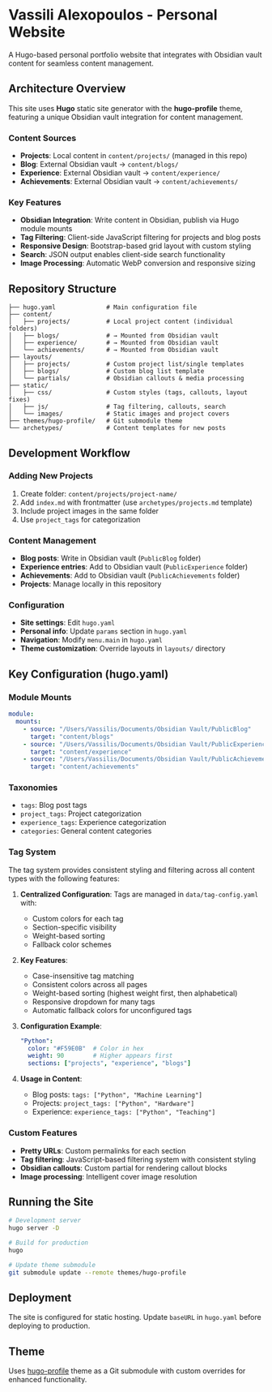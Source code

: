 # Vassili Alexopoulos - Personal Website

A Hugo-based personal portfolio website that integrates with Obsidian vault content for seamless content management.

## Architecture Overview

This site uses **Hugo** static site generator with the **hugo-profile** theme, featuring a unique Obsidian vault integration for content management.

### Content Sources
- **Projects**: Local content in `content/projects/` (managed in this repo)
- **Blog**: External Obsidian vault → `content/blogs/`
- **Experience**: External Obsidian vault → `content/experience/`
- **Achievements**: External Obsidian vault → `content/achievements/`

### Key Features
- **Obsidian Integration**: Write content in Obsidian, publish via Hugo module mounts
- **Tag Filtering**: Client-side JavaScript filtering for projects and blog posts
- **Responsive Design**: Bootstrap-based grid layout with custom styling
- **Search**: JSON output enables client-side search functionality
- **Image Processing**: Automatic WebP conversion and responsive sizing

## Repository Structure

```
├── hugo.yaml              # Main configuration file
├── content/
│   ├── projects/          # Local project content (individual folders)
│   ├── blogs/             # → Mounted from Obsidian vault
│   ├── experience/        # → Mounted from Obsidian vault
│   └── achievements/      # → Mounted from Obsidian vault
├── layouts/
│   ├── projects/          # Custom project list/single templates
│   ├── blogs/             # Custom blog list template
│   └── partials/          # Obsidian callouts & media processing
├── static/
│   ├── css/               # Custom styles (tags, callouts, layout fixes)
│   ├── js/                # Tag filtering, callouts, search
│   └── images/            # Static images and project covers
├── themes/hugo-profile/   # Git submodule theme
└── archetypes/            # Content templates for new posts
```

## Development Workflow

### Adding New Projects
1. Create folder: `content/projects/project-name/`
2. Add `index.md` with frontmatter (use `archetypes/projects.md` template)
3. Include project images in the same folder
4. Use `project_tags` for categorization

### Content Management
- **Blog posts**: Write in Obsidian vault (`PublicBlog` folder)
- **Experience entries**: Add to Obsidian vault (`PublicExperience` folder)
- **Achievements**: Add to Obsidian vault (`PublicAchievements` folder)
- **Projects**: Manage locally in this repository

### Configuration
- **Site settings**: Edit `hugo.yaml`
- **Personal info**: Update `params` section in `hugo.yaml`
- **Navigation**: Modify `menu.main` in `hugo.yaml`
- **Theme customization**: Override layouts in `layouts/` directory

## Key Configuration (hugo.yaml)

### Module Mounts
```yaml
module:
  mounts:
    - source: "/Users/Vassilis/Documents/Obsidian Vault/PublicBlog"
      target: "content/blogs"
    - source: "/Users/Vassilis/Documents/Obsidian Vault/PublicExperience"
      target: "content/experience"
    - source: "/Users/Vassilis/Documents/Obsidian Vault/PublicAchievements"
      target: "content/achievements"
```

### Taxonomies
- `tags`: Blog post tags
- `project_tags`: Project categorization
- `experience_tags`: Experience categorization
- `categories`: General content categories

### Tag System

The tag system provides consistent styling and filtering across all content types with the following features:

1. **Centralized Configuration**: Tags are managed in `data/tag-config.yaml` with:
   - Custom colors for each tag
   - Section-specific visibility
   - Weight-based sorting
   - Fallback color schemes

2. **Key Features**:
   - Case-insensitive tag matching
   - Consistent colors across all pages
   - Weight-based sorting (highest weight first, then alphabetical)
   - Responsive dropdown for many tags
   - Automatic fallback colors for unconfigured tags

3. **Configuration Example**:

   ```yaml
   "Python":
     color: "#F59E0B"  # Color in hex
     weight: 90        # Higher appears first
     sections: ["projects", "experience", "blogs"]
   ```
   

4. **Usage in Content**:
   - Blog posts: `tags: ["Python", "Machine Learning"]`
   - Projects: `project_tags: ["Python", "Hardware"]`
   - Experience: `experience_tags: ["Python", "Teaching"]`

### Custom Features
- **Pretty URLs**: Custom permalinks for each section
- **Tag filtering**: JavaScript-based filtering system with consistent styling
- **Obsidian callouts**: Custom partial for rendering callout blocks
- **Image processing**: Intelligent cover image resolution

## Running the Site

```bash
# Development server
hugo server -D

# Build for production
hugo

# Update theme submodule
git submodule update --remote themes/hugo-profile
```

## Deployment

The site is configured for static hosting. Update `baseURL` in `hugo.yaml` before deploying to production.

## Theme

Uses [hugo-profile](https://github.com/gurusabarish/hugo-profile) theme as a Git submodule with custom overrides for enhanced functionality.

